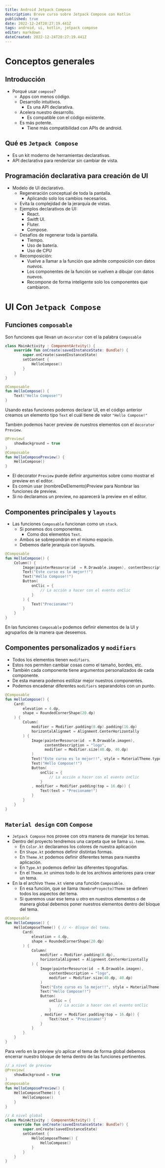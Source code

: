 ```yaml
---
title: Android Jetpack Compose
description: Breve curso sobre Jetpack Compose con Kotlin
published: true
date: 2022-12-24T20:27:19.441Z
tags: android, ui, kotlin, jetpack compose
editor: markdown
dateCreated: 2022-12-24T20:27:19.441Z
---
```


# Conceptos generales

## Introducción

- Porqué usar `compose`?
  - Apps con menos código.
  - Desarrollo intuitivos.
    - Es una API declarativa.
  - Acelera nuestro desarrollo.
    - Es compatible con el código existente.
  - Es más potente.
    - Tiene más compatibilidad con APIs de android.

## Qué es `Jetpack Compose`

- Es un kit moderno de herramientas declarativas.
- API declarativa para renderizar sin cambiar de vista.

## Programación declarativa para creación de UI

- Modelo de UI declarativo.
  - Regeneración conceptual de toda la pantalla.
    - Aplicando solo los cambios necesarios.
  - Evita la complejidad de la jerarquía de vistas.
  - Ejemplos declarativos de UI:
    - React.
    - Switft UI.
    - Fluter.
    - Compose.
  - Desafíos de regenerar toda la pantalla.
    - Tiempo.
    - Uso de batería.
    - Uso de CPU
  - Recomposición:
    - Vuelve a llamar a la función que admite composición con datos
      nuevos.
    - Los componentes de la función se vuelven a dibujar con datos
      nuevos.
    - Recompone de forma inteligente solo los componentes que cambiaron.

# UI Con `Jetpack Compose`

## Funciones `composable`

Son funciones que llevan un `decorator` con el la palabra `Composable`

``` kotlin
class MainActivity : ComponentActvity() {
    override fun onCreate(savedInstanceState: Bundle?) {
        super.onCreate(savedInstanceState)
        setContent {
            HelloCompose()
        }
    }
}

@Composable
fun HelloCompose() {
    Text("Hello Compose!")
}
```

Usando estas funciones podemos declarar UI, en el código anterior
creamos un elemento tipo `Text` el cuál tiene de valor
`"Hello Compose!"`

También podemos hacer preview de nuestros elementos con el `decorator`
`Preview`.

``` kotlin
@Preview(
    showBackground = true
)
@Composable
fun HelloComposePreview() {
    HelloCompose()
}
```

- El decorator `Preview` puede definir argumentos sobre como mostrar el
  preview en el editor.
- Es común usar (nombreDeElemento)Preview para Nombrar las funciones de
  preview.
- Si no declaramos un preview, no aparecerá la preview en el editor.

## Componentes principales y `layouts`

- Las funciones `Composable` funcionan como un `stack`.
  - Si ponemos dos componentes.
    - Como dos elementos `Text`.
  - Ambos se sobrepondrán en el mismo espacio.
  - Debemos darle jerarquía con layouts.

``` kotlin
@Composable
fun HelloCompose() {
    Column() {
        Image(painterResource(id  = R.Drawable.imagen), contentDescription = "logo")
        Text("Este curso es lo mejor!!")
        Text("Hello Compose!!")
        Button(
            onClic = {
                // La acción a hacer con el evento onClic
            }
        ) {
            Text("Precioname!")
        }
    }
}
```

En las funciones `Composable` podemos definir elementos de la UI y
agruparlos de la manera que deseemos.

## Componentes personalizados y `modifiers`

- Todos los elementos tienen `modifiers`.
- Estos nos permiten cambiar cosas como el tamaño, bordes, etc.
- También cada componente tiene argumentos personalizados de cada
  componente.
- De esta manera podemos estilizar mejor nuestros componentes.
- Podemos encadenar diferentes `modifiers` separandolos con un punto.

``` kotlin
@Composable
fun HelloCompose() {
    Card(
        elevation = 4.dp,
        shape = RoundedCornerShape(20.dp)
    ) {
        Column(
            modifier = Modifier.padding(8.dp).padding(16.dp)
            horizontalAlignmet = Alignment.CenterHorizontally
        ) {
            Image(painterResource(id  = R.Drawable.imagen),
                  contentDescription = "logo",
                  modifier = Modifier.size(40.dp, 40.dp)
            )
            Text("Este curso es lo mejor!!", style = MaterialTheme.typography.h4)
            Text("Hello Compose!!")
            Button(
                onClic = {
                    // La acción a hacer con el evento onClic
                }
            , modifier = Modifier.padding(top = 16.dp)) {
                Text(text = "Precioname!")
            }
        }
    }
}
```

## `Material design` con `Compose`

- `Jetpack Compose` nos provee con otra manera de manejar los temas.
- Dentro del proyecto tendremos una carpeta que se llama `ui.teme`.
  - En `Color.kt` declaramos los colores de nuestra aplicación
  - En `Shape.kt` podemos definir distintas formas.
  - En `Theme.kt` podemos definir diferentes temas para nuestra
    aplicación.
  - En `Type.kt` podemos definir las diferentes tipografías.
  - En el `Theme.kt` unimos todo lo de los archivos anteriores para
    crear un tema.
- En la el archivo `Theme.kt` viene una función `Composable`.
  - En esa función, que se llama `(NombreProyecto)Theme` se definen
    todos los aspectos del tema.
  - Si queremos usar ese tema u otro en nuestros elementos o de manera
    global debemos poner nuestros elementos dentro del bloque del tema.

``` kotlin
@Composable
fun HelloCompose() {
    HelloComposeTheme() { // <- Bloque del tema.
        Card(
            elevation = 4.dp,
            shape = RoundedCornerShape(20.dp)
        ) {
            Column(
                modifier = Modifier.padding(8.dp),
                horizontalAlignmet = Alignment.CenterHorizontally
            ) {
                Image(painterResource(id  = R.Drawable.imagen),
                    contentDescription = "logo",
                    modifier = Modifier.size(40.dp, 40.dp)
                )
                Text("Este curso es lo mejor!!", style = MaterialTheme.typography.h4)
                Text("Hello Compose!!")
                Button(
                    onClic = {
                        // La acción a hacer con el evento onClic
                    }
                , modifier = Modifier.padding(top = 16.dp)) {
                    Text(text = "Precioname!")
                }
            }
        }
    }
}
```

Para verlo en la preview y/o aplicar el tema de forma global debemos
encerrar nuestro bloque de tema dentro de las funciones pertinentes.

``` kotlin
// a nivel de preview
@Preview(
    showBackground = true
)
@Composable
fun HelloComposePreview() {
    HelloComposeTheme() {
        HelloCompose()
    }
}
```

``` kotlin
// A nivel global
class MainActivity : ComponentActvity() {
    override fun onCreate(savedInstanceState: Bundle?) {
        super.onCreate(savedInstanceState)
        setContent {
            HelloComposeTheme() {
                HelloCompose()
            }
        }
    }
}
```
